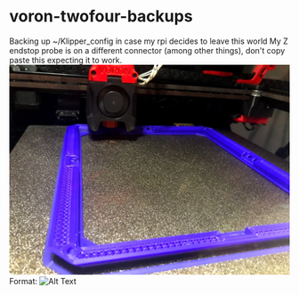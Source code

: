 # voron-twofour-backups
Backing up ~/Klipper_config in case my rpi decides to leave this world
My Z endstop probe is on a different connector (among other things), don't copy paste this expecting it to work.
![printer](/Images/IMG_7892.jpg)
Format: ![Alt Text](url)
